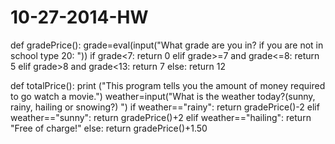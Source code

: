 10-27-2014-HW
=============
def gradePrice():
   grade=eval(input("What grade are you in? if you are not in school type 20: "))
   if grade<7:
      return 0
   elif grade>=7 and grade<=8:
      return 5
   elif grade>8 and grade<13:
      return 7
   else:
      return 12

def totalPrice():
   print ("This program tells you the amount of money required to go watch a movie.")
   weather=input("What is the weather today?(sunny, rainy, hailing or snowing?) ")
   if weather=="rainy":
      return gradePrice()-2
   elif weather=="sunny":
      return gradePrice()+2
   elif weather=="hailing":
      return "Free of charge!"
   else:
      return gradePrice()+1.50
